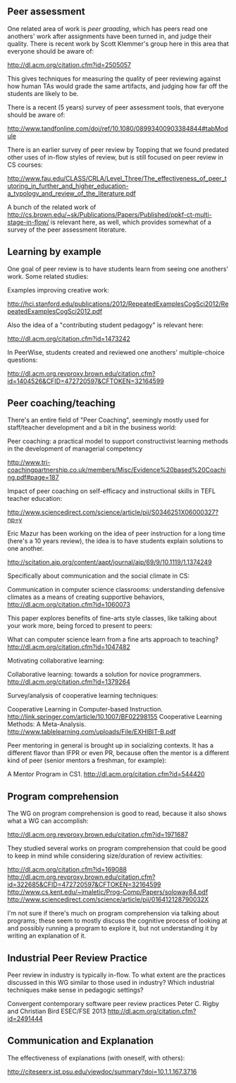 ## Peer assessment

One related area of work is _peer graading_, which has peers read one
anothers' work after assignments have been turned in, and judge their quality.
There is recent work by Scott Klemmer's group here in this area that everyone
should be aware of:

http://dl.acm.org/citation.cfm?id=2505057

This gives techniques for measuring the quality of peer reviewing against how
human TAs would grade the same artifacts, and judging how far off the students
are likely to be.

There is a recent (5 years) survey of peer assessment tools, that everyone
should be aware of:

http://www.tandfonline.com/doi/ref/10.1080/08993400903384844#tabModule

There is an earlier survey of peer review by Topping that we found predated
other uses of in-flow styles of review, but is still focused on peer review in
CS courses:

http://www.fau.edu/CLASS/CRLA/Level_Three/The_effectiveness_of_peer_tutoring_in_further_and_higher_education-a_typology_and_review_of_the_literature.pdf


A bunch of the related work of
http://cs.brown.edu/~sk/Publications/Papers/Published/ppkf-ct-multi-stage-in-flow/
is relevant here, as well, which provides somewhat of a survey of the peer
assessment literature.


## Learning by example

One goal of peer review is to have students learn from seeing one anothers'
work.  Some related studies:

Examples improving creative work:

http://hci.stanford.edu/publications/2012/RepeatedExamplesCogSci2012/RepeatedExamplesCogSci2012.pdf

Also the idea of a "contributing student pedagogy" is relevant here:

http://dl.acm.org/citation.cfm?id=1473242

In PeerWise, students created and reviewed one anothers' multiple-choice
questions:

http://dl.acm.org.revproxy.brown.edu/citation.cfm?id=1404526&CFID=472720597&CFTOKEN=32164599



## Peer coaching/teaching

There's an entire field of "Peer Coaching", seemingly mostly used for
staff/teacher development and a bit in the business world:

Peer coaching: a practical model to support constructivist learning methods in the development of managerial competency

http://www.tri-coachingpartnership.co.uk/members/Misc/Evidence%20based%20Coaching.pdf#page=187

Impact of peer coaching on self-efficacy and instructional skills in TEFL teacher education:

http://www.sciencedirect.com/science/article/pii/S0346251X06000327?np=y




Eric Mazur has been working on the idea of peer instruction for a long time
(here's a 10 years review), the idea is to have students explain solutions to
one another.

http://scitation.aip.org/content/aapt/journal/ajp/69/9/10.1119/1.1374249



Specifically about communication and the social climate in CS:

Communication in computer science classrooms: understanding defensive climates as a means of creating supportive behaviors, http://dl.acm.org/citation.cfm?id=1060073



This paper explores benefits of fine-arts style classes, like talking about
your work more, being forced to present to peers:

What can computer science learn from a fine arts approach to teaching?  http://dl.acm.org/citation.cfm?id=1047482


Motivating collaborative learning:

Collaborative learning: towards a solution for novice programmers. http://dl.acm.org/citation.cfm?id=1379264


Survey/analysis of cooperative learning techniques:

Cooperative Learning in Computer-based Instruction. http://link.springer.com/article/10.1007/BF02298155
Cooperative Learning Methods: A Meta-Analysis. http://www.tablelearning.com/uploads/File/EXHIBIT-B.pdf



Peer mentoring in general is brought up in socializing contexts.  It has a
different flavor than IFPR or even PR, because often the mentor is a different
kind of peer (senior mentors a freshman, for example):

A Mentor Program in CS1.  http://dl.acm.org/citation.cfm?id=544420




## Program comprehension

The WG on program comprehension is good to read, because it also shows what a
WG can accomplish:

http://dl.acm.org.revproxy.brown.edu/citation.cfm?id=1971687

They studied several works on program comprehension that could be good to keep
in mind while considering size/duration of review activities:

http://dl.acm.org/citation.cfm?id=169088
http://dl.acm.org.revproxy.brown.edu/citation.cfm?id=322685&CFID=472720597&CFTOKEN=32164599
http://www.cs.kent.edu/~jmaletic/Prog-Comp/Papers/soloway84.pdf
http://www.sciencedirect.com/science/article/pii/016412128790032X

I'm not sure if there's much on program comprehension via talking about
programs; these seem to mostly discuss the cognitive process of looking at and
possibly running a program to explore it, but not understanding it by writing
an explanation of it.

## Industrial Peer Review Practice

Peer review in industry is typically in-flow.  To what extent are the practices discussed in this WG similar to those used in industry?  Which industrial techniques make sense in pedagogic settings?

Convergent contemporary software peer review practices
Peter C. Rigby and Christian Bird
ESEC/FSE 2013
http://dl.acm.org/citation.cfm?id=2491444

## Communication and Explanation

The effectiveness of explanations (with oneself, with others):

http://citeseerx.ist.psu.edu/viewdoc/summary?doi=10.1.1.167.3716

